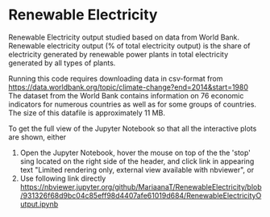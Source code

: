 # Renewable Electricity
Renewable Electricity output studied based on data from World Bank. Renewable electricity output (% of total electricity output) is the share of electricity generated by renewable power plants in total electricity generated by all types of plants. 

Running this code requires downloading data in csv-format from https://data.worldbank.org/topic/climate-change?end=2014&start=1980
The dataset from the World Bank contains information on 76 economic indicators for numerous countries as well as for some groups of countries. The size of this datafile is approximately 11 MB. 

To get the full view of the Jupyter Notebook so that all the interactive plots are shown, either
1. Open the Jupyter Notebook, hover the mouse on top of the the 'stop' sing located on the right side of the header, and click link in appearing text "Limited rendering only, external view available with nbviewer", or
2. Use following link directly https://nbviewer.jupyter.org/github/MariaanaT/RenewableElectricity/blob/931326f68d9bc04c85eff98d4407afe61019d684/RenewableElectricityOutput.ipynb
